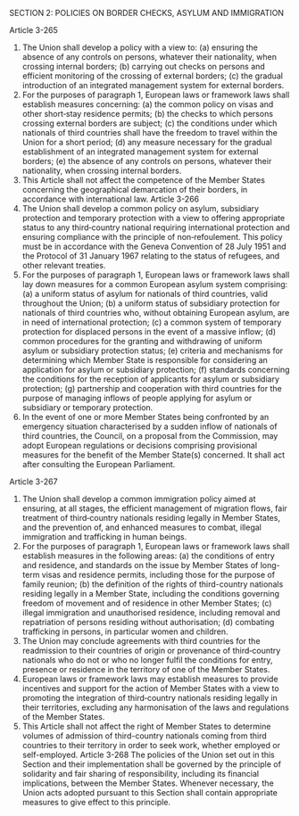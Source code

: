 
SECTION 2: POLICIES ON BORDER CHECKS, ASYLUM AND IMMIGRATION

Article 3-265

1. The Union shall develop a policy with a view to:
(a) ensuring the absence of any controls on persons, whatever their nationality, when crossing
internal borders;
(b) carrying out checks on persons and efficient monitoring of the crossing of external borders;
(c) the gradual introduction of an integrated management system for external borders.
2. For the purposes of paragraph 1, European laws or framework laws shall establish measures
concerning:
(a) the common policy on visas and other short‑stay residence permits;
(b) the checks to which persons crossing external borders are subject;
(c) the conditions under which nationals of third countries shall have the freedom to travel within
the Union for a short period;
(d) any measure necessary for the gradual establishment of an integrated management system for
external borders;
(e) the absence of any controls on persons, whatever their nationality, when crossing internal
borders.
3. This Article shall not affect the competence of the Member States concerning the geographical
demarcation of their borders, in accordance with international law.
Article 3-266
1. The Union shall develop a common policy on asylum, subsidiary protection and temporary
protection with a view to offering appropriate status to any third‑country national requiring
international protection and ensuring compliance with the principle of non‑refoulement. This policy
must be in accordance with the Geneva Convention of 28 July 1951 and the Protocol of 31 January
1967 relating to the status of refugees, and other relevant treaties.
2. For the purposes of paragraph 1, European laws or framework laws shall lay down measures for
a common European asylum system comprising:
(a) a uniform status of asylum for nationals of third countries, valid throughout the Union;
(b) a uniform status of subsidiary protection for nationals of third countries who, without obtaining
European asylum, are in need of international protection;
(c) a common system of temporary protection for displaced persons in the event of a massive
inflow;
(d) common procedures for the granting and withdrawing of uniform asylum or subsidiary
protection status;
(e) criteria and mechanisms for determining which Member State is responsible for considering an
application for asylum or subsidiary protection;
(f) standards concerning the conditions for the reception of applicants for asylum or subsidiary
protection;
(g) partnership and cooperation with third countries for the purpose of managing inflows of people
applying for asylum or subsidiary or temporary protection.
3. In the event of one or more Member States being confronted by an emergency situation
characterised by a sudden inflow of nationals of third countries, the Council, on a proposal from the
Commission, may adopt European regulations or decisions comprising provisional measures for the
benefit of the Member State(s) concerned. It shall act after consulting the European Parliament.

Article 3-267
1. The Union shall develop a common immigration policy aimed at ensuring, at all stages, the
efficient management of migration flows, fair treatment of third‑country nationals residing legally in
Member States, and the prevention of, and enhanced measures to combat, illegal immigration and
trafficking in human beings.
2. For the purposes of paragraph 1, European laws or framework laws shall establish measures in
the following areas:
(a) the conditions of entry and residence, and standards on the issue by Member States of long-term
visas and residence permits, including those for the purpose of family reunion;
(b) the definition of the rights of third-country nationals residing legally in a Member State,
including the conditions governing freedom of movement and of residence in other
Member States;
(c) illegal immigration and unauthorised residence, including removal and repatriation of persons
residing without authorisation;
(d) combating trafficking in persons, in particular women and children.
3. The Union may conclude agreements with third countries for the readmission to their countries
of origin or provenance of third‑country nationals who do not or who no longer fulfil the conditions
for entry, presence or residence in the territory of one of the Member States.
4. European laws or framework laws may establish measures to provide incentives and support for
the action of Member States with a view to promoting the integration of third‑country nationals
residing legally in their territories, excluding any harmonisation of the laws and regulations of the
Member States.
5. This Article shall not affect the right of Member States to determine volumes of admission of
third-country nationals coming from third countries to their territory in order to seek work, whether
employed or self-employed.
Article 3-268
The policies of the Union set out in this Section and their implementation shall be governed by the
principle of solidarity and fair sharing of responsibility, including its financial implications, between
the Member States. Whenever necessary, the Union acts adopted pursuant to this Section shall
contain appropriate measures to give effect to this principle.

